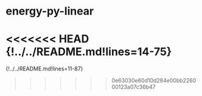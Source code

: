 # energy-py-linear

<<<<<<< HEAD
{!../../README.md!lines=14-75}
=======
{!../../README.md!lines=11-87}
>>>>>>> 0e63030e60d10d284e00bb226000123a07c36b47
